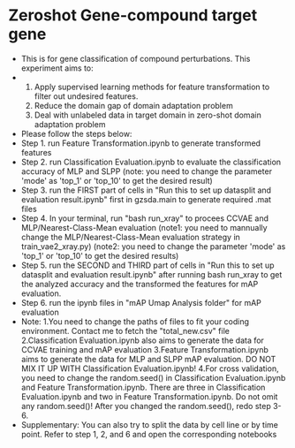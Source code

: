 # Zeroshot Gene-compound target gene
* This is for gene classification of compound perturbations. This experiment aims to:
* 1. Apply supervised learning methods for feature transformation to filter out undesired features.
  2. Reduce the domain gap of domain adaptation problem
  3. Deal with unlabeled data in target domain in zero-shot domain adaptation problem
* Please follow the steps below:
* Step 1. run Feature Transformation.ipynb to generate transformed features
* Step 2. run Classification Evaluation.ipynb to evaluate the classification accuracy of MLP and SLPP (note: you need to change the parameter 'mode' as 'top_1' or 'top_10' to get the desired result)
* Step 3. run the FIRST part of cells in "Run this to set up datasplit and evaluation result.ipynb" first in gzsda.main to generate required .mat files
* Step 4. In your terminal, run "bash run_xray" to procees CCVAE and MLP/Nearest-Class-Mean evaluation (note1: you need to mannually change the MLP/Nearest-Class-Mean evaluation strategy in train_vae2_xray.py) (note2: you need to change the parameter 'mode' as 'top_1' or 'top_10' to get the desired results)
* Step 5. run the SECOND and THIRD part of cells in "Run this to set up datasplit and evaluation result.ipynb" after running bash run_xray to get the analyzed accuracy and the transformed the features for mAP evaluation.
* Step 6. run the ipynb files in "mAP Umap Analysis folder" for mAP evaluation
* Note:
  1.You need to change the paths of files to fit your coding environment. Contact me to fetch the "total_new.csv" file
  2.Classification Evaluation.ipynb also aims to generate the data for CCVAE training and mAP evaluation
  3.Feature Transformation.ipynb aims to generate the data for MLP and SLPP mAP evaluation. DO NOT MIX IT UP WITH Classification Evaluation.ipynb!
  4.For cross validation, you need to change the random.seed() in Classification Evaluation.ipynb and Feature Transformation.ipynb. There are three in Classification Evaluation.ipynb and two in Feature Transformation.ipynb. Do not omit any random.seed()! After you changed the random.seed(), redo step 3-6.
* Supplementary: You can also try to split the data by cell line or by time point. Refer to step 1, 2, and 6 and open the corresponding notebooks 
